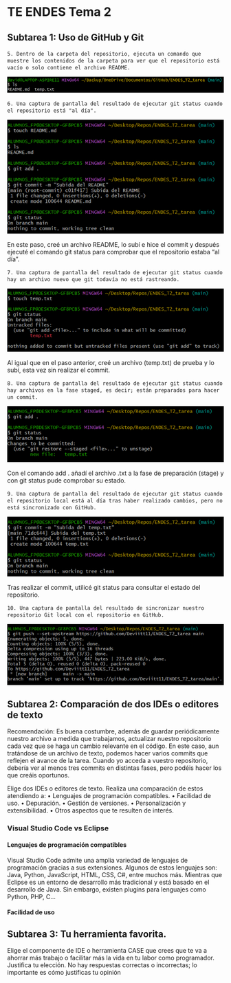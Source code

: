 # TE ENDES Tema 2
## Subtarea 1: Uso de GitHub y Git

    5. Dentro de la carpeta del repositorio, ejecuta un comando que muestre los contenidos de la carpeta para ver que el repositorio está vacío o solo contiene el archivo README.

 ![Alt text](image.png)

    6. Una captura de pantalla del resultado de ejecutar git status cuando el repositorio está "al día".

 ![Alt text](image-1.png)
 
En este paso, creé un archivo README, lo subí e hice el commit y después ejecuté el comando git status para comprobar que el repositorio estaba “al día”.

    7. Una captura de pantalla del resultado de ejecutar git status cuando hay un archivo nuevo que git todavía no está rastreando.

 ![Alt text](image-2.png)

Al igual que en el paso anterior, creé un archivo (temp.txt) de prueba y lo subí, esta vez sin realizar el commit.

    8. Una captura de pantalla del resultado de ejecutar git status cuando hay archivos en la fase staged, es decir; están preparados para hacer un commit.

 ![Alt text](image-3.png)

Con el comando add . añadí el archivo .txt a la fase de preparación (stage) y con git status pude comprobar su estado.

    9. Una captura de pantalla del resultado de ejecutar git status cuando el repositorio local está al día tras haber realizado cambios, pero no está sincronizado con GitHub.

 ![Alt text](image-4.png)

Tras realizar el commit, utilicé git status para consultar el estado del repositorio.

    10. Una captura de pantalla del resultado de sincronizar nuestro repositorio Git local con el repositorio en GitHub.

 ![Alt text](image-5.png)

## Subtarea 2: Comparación de dos IDEs o editores de texto

Recomendación: Es buena costumbre, además de guardar periódicamente nuestro archivo a medida que
trabajamos, actualizar nuestro repositorio cada vez que se haga un cambio relevante en el código. En este caso,
aun tratándose de un archivo de texto, podemos hacer varios commits que reflejen el avance de la tarea.
Cuando yo acceda a vuestro repositorio, debería ver al menos tres commits en distintas fases, pero podéis
hacer los que creáis oportunos.

Elige dos IDEs o editores de texto. Realiza una comparación de estos atendiendo a:
• Lenguajes de programación compatibles.
• Facilidad de uso.
• Depuración.
• Gestión de versiones.
• Personalización y extensibilidad.
• Otros aspectos que te resulten de interés.

### Visual Studio Code vs Eclipse

#### Lenguajes de programación compatibles

Visual Studio Code admite una amplia variedad de lenguajes de programación gracias a sus extensiones. Algunos de estos lenguajes son: Java, Python, JavaScript, HTML, CSS, C#, entre muchos más. Mientras que Eclipse es un entorno de desarrollo más tradicional y está basado en el desarrollo de Java. Sin embargo, existen plugins para lenguajes como Python, PHP, C...

#### Facilidad de uso



## Subtarea 3: Tu herramienta favorita.

Elige el componente de IDE o herramienta CASE que crees que te va a ahorrar más trabajo o facilitar más la
vida en tu labor como programador. Justifica tu elección. No hay respuestas correctas o incorrectas; lo
importante es cómo justificas tu opinión
